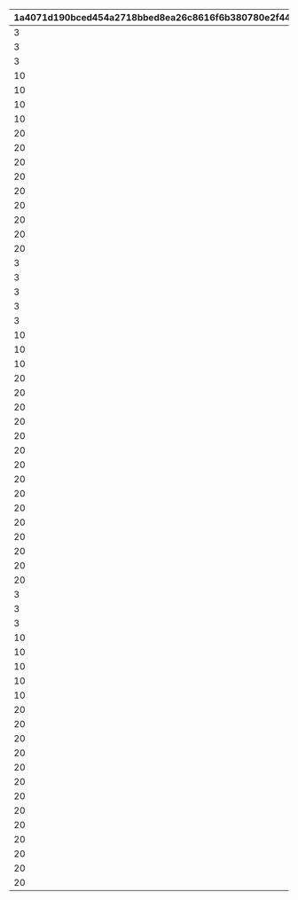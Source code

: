 |1a4071d190bced454a2718bbed8ea26c8616f6b380780e2f440fe1cf1de00a25|9f63713f2489047883e66801cf66e0b99103be91acbe641ad0dcda880fbcd545|7a4fca7bb4df60d70768b3be215279cc2c59528c5660cc1511f7b315a4dc9d25|201b7aeeac72b3a4f4e4d3e871bb3faf79dc612445a7638d04016f3d225c420c|148901d2edb182aa6e622c71ae2b65656a9748b3661216e0133a85064decc108|
| --- | --- | --- | --- | --- |
|3|10201|1|2|1|
|3|10202|2|2|2|
|3|10203|3|2|3|
|10|10301|4|2|4|
|10|10302|5|2|5|
|10|10303|6|2|6|
|10|10304|7|2|7|
|20|10401|8|2|8|
|20|10402|9|2|9|
|20|10403|10|2|10|
|20|10404|11|2|11|
|20|10405|12|2|12|
|20|10406|13|2|13|
|20|10407|14|2|14|
|20|10408|15|2|15|
|20|10409|16|2|16|
|3|10701|1|1|17|
|3|10601|2|1|18|
|3|10602|3|1|19|
|3|10603|4|1|20|
|3|10604|5|1|21|
|10|11301|6|1|22|
|10|11302|7|1|23|
|10|11303|8|1|24|
|20|11401|9|1|25|
|20|11402|10|1|26|
|20|11403|11|1|27|
|20|11601|12|1|28|
|20|11602|13|1|29|
|20|11603|14|1|30|
|20|11604|15|1|31|
|20|11605|16|1|32|
|20|11606|17|1|33|
|20|11101|18|1|34|
|20|11102|19|1|35|
|20|11103|20|1|36|
|20|11701|21|1|37|
|20|11702|22|1|38|
|20|11703|23|1|39|
|3|10501|1|3|40|
|3|10502|2|3|41|
|3|10503|3|3|42|
|10|11201|4|3|43|
|10|10801|5|3|44|
|10|10802|6|3|45|
|10|10803|7|3|46|
|10|10804|8|3|47|
|20|10901|9|3|48|
|20|10902|10|3|49|
|20|10903|11|3|50|
|20|10904|12|3|51|
|20|11001|13|3|52|
|20|11002|14|3|53|
|20|11003|15|3|54|
|20|11501|16|3|55|
|20|11502|17|3|56|
|20|11503|18|3|57|
|20|11504|19|3|58|
|20|11505|20|3|59|
|20|11506|21|3|60|